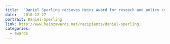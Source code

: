 ```yaml
---
title:  "Daniel Sperling recieves Heinz Award for reseach and policy contributions."
date:   2010-12-27
portrait: Daniel-Sperling
link: http://www.heinzawards.net/recipients/daniel-sperling;
categories:
  - awards
---
```

